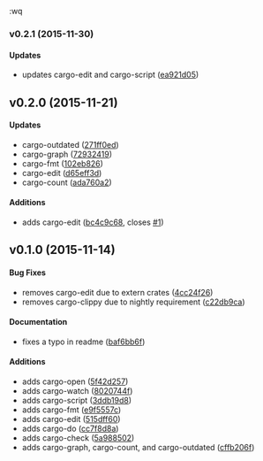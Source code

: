 :wq<a name="v0.2.1"></a>
### v0.2.1 (2015-11-30)


#### Updates

*   updates cargo-edit and cargo-script ([ea921d05](https://github.com/kbknapp/cargo-extras/commit/ea921d0548cfe332358d43920b4c40cdb88be556))



<a name="v0.2.0"></a>
## v0.2.0 (2015-11-21)


#### Updates

*   cargo-outdated ([271ff0ed](https://github.com/kbknapp/cargo-extras/commit/271ff0edb59b881dc6cf816ffd594f191a5faa61))
*   cargo-graph ([72932419](https://github.com/kbknapp/cargo-extras/commit/72932419da475f91e4923d0d5c5c519b582076a1))
*   cargo-fmt ([102eb826](https://github.com/kbknapp/cargo-extras/commit/102eb826aa0997476723b238f3366e21655bef0b))
*   cargo-edit ([d65eff3d](https://github.com/kbknapp/cargo-extras/commit/d65eff3daf071888640c6bdd7c60a8b5113b5786))
*   cargo-count ([ada760a2](https://github.com/kbknapp/cargo-extras/commit/ada760a287ae328fdaa502a562e860824f4b74c2))

#### Additions

*   adds cargo-edit ([bc4c9c68](https://github.com/kbknapp/cargo-extras/commit/bc4c9c6842cdb5114c6df050e40f58dfc936d50e), closes [#1](https://github.com/kbknapp/cargo-extras/issues/1))



<a name="v0.1.0"></a>
## v0.1.0 (2015-11-14)


#### Bug Fixes

*   removes cargo-edit due to extern crates ([4cc24f26](https://github.com/kbknapp/cargo-extras/commit/4cc24f260f568e6d8231c5e99cac9c251c6d874e))
*   removes cargo-clippy due to nightly requirement ([c22db9ca](https://github.com/kbknapp/cargo-extras/commit/c22db9cab2375eef9bf6e1b00dfb69009d7c8e8d))

#### Documentation

*   fixes a typo in readme ([baf6bb6f](https://github.com/kbknapp/cargo-extras/commit/baf6bb6f068eb632956495c99884f70c03f94427))

#### Additions

*   adds cargo-open ([5f42d257](https://github.com/kbknapp/cargo-extras/commit/5f42d257633b623edfb534c10685275884216d76))
*   adds cargo-watch ([8020744f](https://github.com/kbknapp/cargo-extras/commit/8020744f2285333ceb1befc0514e016639452955))
*   adds cargo-script ([3ddb19d8](https://github.com/kbknapp/cargo-extras/commit/3ddb19d8bb93c992dd1704cc249c1fd9b0d10918))
*   adds cargo-fmt ([e9f5557c](https://github.com/kbknapp/cargo-extras/commit/e9f5557ce191f0c6db905efd04f1cb3bfa927eb3))
*   adds cargo-edit ([515dff60](https://github.com/kbknapp/cargo-extras/commit/515dff601950e2077e338b183ac0e121fffb86fd))
*   adds cargo-do ([cc7f8d8a](https://github.com/kbknapp/cargo-extras/commit/cc7f8d8ab8d2b3e5170eacf81c798aa3a7c056f3))
*   adds cargo-check ([5a988502](https://github.com/kbknapp/cargo-extras/commit/5a988502e8f6d550332e580faa4fbeb43761576d))
*   adds cargo-graph, cargo-count, and cargo-outdated ([cffb206f](https://github.com/kbknapp/cargo-extras/commit/cffb206f6449117801e033f31e373e11fc9afed3))



